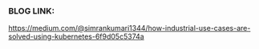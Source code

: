 ### BLOG LINK:

https://medium.com/@simrankumari1344/how-industrial-use-cases-are-solved-using-kubernetes-6f9d05c5374a
